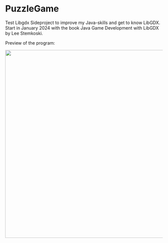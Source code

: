 # PuzzleGame
Test Libgdx
Sideproject to improve my Java-skills and get to know LibGDX.
Start in January 2024 with the book Java Game Development with LibGDX by Lee Stemkoski.

Preview of the program:

<img src="https://github.com/FlowerT92/PuzzleGame/blob/main/BlueJ-PuzzleGame/assets/Animation.gif" width="800" height="600">
